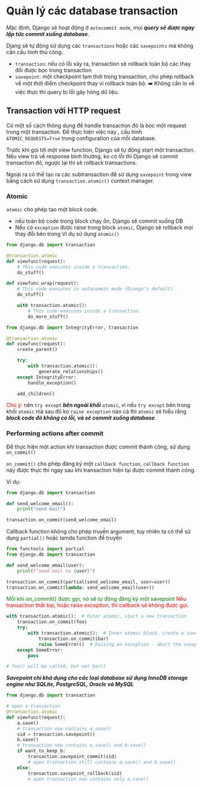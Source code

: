 ```table-of-contents
```
# Quản lý các database transaction

Mặc định, Django sẽ hoạt động ở `autocommit mode`, mọi ***query sẽ được ngay lập tức commit xuống database***.

Djang sẽ tự động sử dụng các `transactions` hoặc các `savepoints` mà không cần cấu hình thủ công. 
* `transaction`: nếu có lỗi xảy ra, transaction sẽ rollback toàn bộ các thay đổi được bọc trong transaction
* `savepoint`: một checkpoint tạm thời trong transaction, cho phép rollback về một thời điểm checkpoint thay vì rollback toàn bộ.
➡️ Không cần lo về việc thực thi query bị lỗi gây hỏng dữ liệu.

## Transaction với HTTP request

Có một số cách thông dụng để handle transaction đó là bọc một request trong một transaction.
Để thực hiện việc này , cấu hình `ATOMIC_REQUESTS=True` trong configuration của mỗi database.

Trước khi gọi tới một view function, Django sẽ tự động start một transaction. Nếu view trả về response bình thường, ko có lỗi thì Django sẽ commit transaction đó, ngược lại thì sẽ rollback transactions.

Ngoài ra có thể tạo ra các subtransaction để sử dụng `savepoint` trong view bằng cách sử dụng `transaction.atomic()` context manager.

### Atomic

`atomic` cho phép tạo một block code.
* nếu toàn bộ code trong block chạy ổn, Django sẽ commit xuống DB
* Nếu có `exception` được raise trong block `atomic`, Django sẽ rollback mọi thay đổi bên trong
Ví dụ sử dụng `atomic()`
```python
from django.db import transaction

@transaction.atomic
def viewfunc(request):
    # This code executes inside a transaction.
    do_stuff()

def viewfunc_wrap(request):
    # This code executes in autocommit mode (Django's default).
    do_stuff()

    with transaction.atomic():
        # This code executes inside a transaction.
        do_more_stuff()
```

```python
from django.db import IntegrityError, transaction

@transaction.atomic
def viewfunc(request):
    create_parent()

    try:
        with transaction.atomic():
            generate_relationships()
    except IntegrityError:
        handle_exception()

    add_children()
```

<span style="color: red">Chú ý:</span> nên `try except` ***bên ngoài khối*** `atomic`, vì nếu `try except` bên trong khối `atomic` mà sau đó ko `raise exception` nào cả thì `atomic` sẽ hiểu rằng ***block code đó không có lỗi, và sẽ commit xuống database***.

### Performing actions after commit

Để thực hiện một action khi transaction được commit thành công, sử dụng `on_commit()`

`on_commit()` cho phép đăng ký một `callback function`, `callback function` này được thực thi ngay sau khi  transaction hiện tại được commit thành công.

Ví dụ:
```python 
from django.db import transaction

def send_welcome_email():
	print("send mail")

transaction.on_commit(send_welcome_email)
```

Callback function không cho phép truyền argument, tuy nhiên ta có thể sử dụng `partial()` hoặc lamda function để truyền 
```python
from functools import partial
from django.db import transaction

def send_welcome_email(user):
	print(f"send mail to {user}")

transaction.on_commit(partial(send_welcome_email, user=user))
transaction.on_commit(lambda: send_welcome_email(user))
```

<span style="color: green">Mỗi khi on_commit() được gọi, nó sẽ tự động đăng ký một savepoint</span>
<span style="color: red">Nếu transaction thất bại, hoặc raise exception, thì callback sẽ không được gọi.</span>

```python
with transaction.atomic():  # Outer atomic, start a new transaction
    transaction.on_commit(foo)
    try:
        with transaction.atomic():  # Inner atomic block, create a savepoint
            transaction.on_commit(bar)
            raise SomeError()  # Raising an exception - abort the savepoint
    except SomeError:
        pass

# foo() will be called, but not bar()
```

***Savepoint chỉ khả dụng cho các loại database sử dụng InnoDB storage engine như SQLite, PostgreSQL, Oracle và MySQL***

```python
from django.db import transaction

# open a transaction
@transaction.atomic
def viewfunc(request):
    a.save()
    # transaction now contains a.save()
    sid = transaction.savepoint()
    b.save()
    # transaction now contains a.save() and b.save()
    if want_to_keep_b:
        transaction.savepoint_commit(sid)
        # open transaction still contains a.save() and b.save()
    else:
        transaction.savepoint_rollback(sid)
        # open transaction now contains only a.save()
```